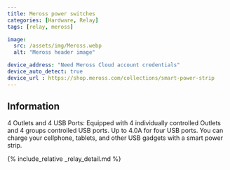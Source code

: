 ```yaml
---
title: Meross power switches
categories: [Hardware, Relay]
tags: [relay, meross]

image:
  src: /assets/img/Meross.webp
  alt: "Meross header image"

device_address: "Need Meross Cloud account credentials"
device_auto_detect: true
device_url : https://shop.meross.com/collections/smart-power-strip
---
```


## Information
4 Outlets and 4 USB Ports: Equipped with 4 individually controlled Outlets and 4 groups controlled USB ports. Up to 4.0A for four USB ports. You can charge your cellphone, tablets, and other USB gadgets with a smart power strip.

{% include_relative _relay_detail.md %}